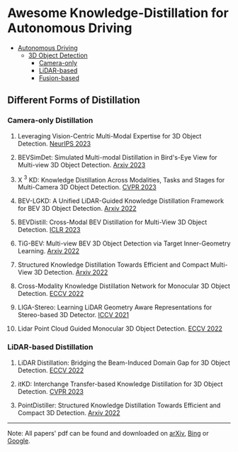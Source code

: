 # Awesome Knowledge-Distillation for Autonomous Driving


- [Autonomous Driving](#awesome-knowledge-distillation)
  - [3D Object Detection](#different-forms-of-knowledge)
    - [Camera-only ](#Camera-only-Distillation)
    - [LiDAR-based ](#LiDAR-based-Distillation)
    - [Fusion-based ](#knowledge-from-logits)


## Different Forms of Distillation

### Camera-only Distillation

1. Leveraging Vision-Centric Multi-Modal Expertise for 3D Object Detection. [NeurIPS 2023](https://arxiv.org/abs/2310.15670)

2. BEVSimDet: Simulated Multi-modal Distillation in Bird's-Eye View for Multi-view 3D Object Detection. [Arxiv 2023](https://arxiv.org/abs/2303.16818)

3. X $^3$ KD: Knowledge Distillation Across Modalities, Tasks and Stages for Multi-Camera 3D Object Detection. [CVPR 2023](https://arxiv.org/abs/2303.02203)

4. BEV-LGKD: A Unified LiDAR-Guided Knowledge Distillation Framework for BEV 3D Object Detection.  [Arxiv 2022](https://arxiv.org/abs/2212.00623)

5. BEVDistill: Cross-Modal BEV Distillation for Multi-View 3D Object Detection. [ICLR 2023](https://arxiv.org/abs/2211.09386)

6. TiG-BEV: Multi-view BEV 3D Object Detection via Target Inner-Geometry Learning. [Arxiv 2022](https://arxiv.org/abs/2212.13979)

7. Structured Knowledge Distillation Towards Efficient and Compact Multi-View 3D Detection. [Arxiv 2022](https://arxiv.org/abs/2211.08398)

8. Cross-Modality Knowledge Distillation Network for Monocular 3D Object Detection. [ECCV 2022](https://arxiv.org/abs/2211.07171)


9. LIGA-Stereo: Learning LiDAR Geometry Aware Representations for Stereo-based 3D Detector. [ICCV 2021](https://arxiv.org/abs/2108.08258)

10. Lidar Point Cloud Guided Monocular 3D Object Detection. [ECCV 2022](https://arxiv.org/abs/2104.09035)






### LiDAR-based Distillation

1. LiDAR Distillation: Bridging the Beam-Induced Domain Gap for 3D Object Detection. [ECCV 2022](https://arxiv.org/abs/2203.14956)

2. itKD: Interchange Transfer-based Knowledge Distillation for 3D Object Detection. [CVPR 2023](https://arxiv.org/abs/2205.15531)

3. PointDistiller: Structured Knowledge Distillation Towards Efficient and Compact 3D Detection. [Arxiv 2022](https://arxiv.org/abs/2205.11098)


---
Note: All papers' pdf can be found and downloaded on [arXiv](https://arxiv.org/search/), [Bing](https://www.bing.com) or [Google](https://www.google.com).


